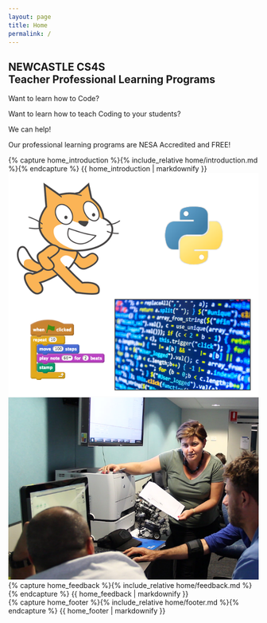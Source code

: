 ```yaml
---
layout: page
title: Home
permalink: /
---
```


<!-- Slider Start -->
<section id="slider">
  <div class="container">
    <div class="row">
      <div class="col-md-10 col-md-offset-2">
        <div class="block">
          <h1 class="animated fadeInUp">NEWCASTLE CS4S<br>Teacher Professional Learning Programs</h1>
          <p class="animated fadeInUp">Want to learn how to Code?</p>
          <p class="animated fadeInUp">Want to learn how to teach Coding to your students?</p>
          <p class="animated fadeInUp">We can help!</p>
          <p class="animated fadeInUp">Our professional learning programs are NESA Accredited and FREE!</p>
        </div>
      </div>
    </div>
  </div>
</section>
<!-- Wrapper Start -->
<section id="intro">
  <div class="container">
    <div class="row">
      <div class="col-md-6 col-sm-12">
        <div class="block">
        {% capture home_introduction %}{% include_relative home/introduction.md %}{% endcapture %}
        {{ home_introduction | markdownify }}
        </div>
      </div><!-- .col-md-6 close -->
      <div class="col-md-6 col-sm-12">
        <div class="block">
          <img src="img/coding-img.png" alt="Img">
        </div>
      </div><!-- .col-md-6 close -->
    </div>
  </div>
</section>
<section id="feature">
  <div class="container">
    <div class="row">
      <div class="col-md-6 col-sm-12">
        <div class="block">
          <img src="img/teacher-img.png" alt="Img">
        </div>
      </div><!-- .col-md-6 close -->
      <div class="col-md-6 col-sm-12">
        {% capture home_feedback %}{% include_relative home/feedback.md %}{% endcapture %}
        {{ home_feedback | markdownify }}
      </div>
    </div>
  </div>
</section>
<!-- Call to action Start -->
<section id="call-to-action">
  <div class="container">
    <div class="row">
      <div class="col-md-12">
        <div class="block">
        {% capture home_footer %}{% include_relative home/footer.md %}{% endcapture %}
        {{ home_footer | markdownify }}
        </div>
      </div>
    </div>
  </div>
</section>
